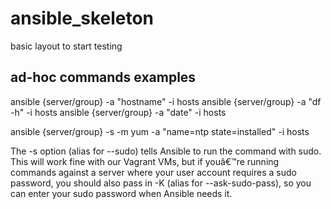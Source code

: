 # ansible_skeleton
basic layout to start testing

## ad-hoc commands examples
ansible {server/group} -a "hostname" -i hosts
ansible {server/group} -a "df -h" -i hosts
ansible {server/group} -a "date" -i hosts

ansible {server/group} -s -m yum -a "name=ntp state=installed" -i hosts

The -s option (alias for --sudo) tells Ansible to run the command with sudo. This will work fine with our Vagrant VMs, but if youâ€™re running commands against a server where your user account requires a sudo password, you should also pass in -K (alias for --ask-sudo-pass), so you can enter your sudo password when Ansible needs it.
